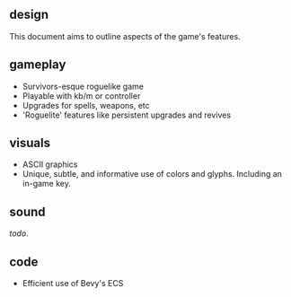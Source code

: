 ## design
This document aims to outline aspects of the game's features. 

## gameplay
* Survivors-esque roguelike game
* Playable with kb/m or controller
* Upgrades for spells, weapons, etc
* 'Roguelite' features like persistent upgrades and revives

## visuals
* ASCII graphics
* Unique, subtle, and informative use of colors and glyphs. Including an in-game key.

## sound
*todo*.

## code
* Efficient use of Bevy's ECS
